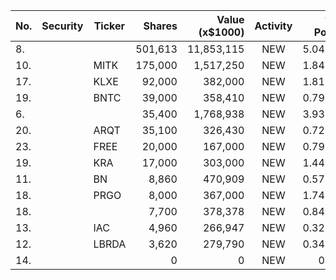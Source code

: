 No. | Security | Ticker | Shares | Value (x$1000) | Activity | % Port
|--- | --- | --- | ---:| ---:|:---:| ---:|
 8.|||501,613|11,853,115|NEW|5.04%|rel="bookmark"></a>
10.||MITK</a>|175,000|1,517,250|NEW|1.84%|<a href=rel="bookmark"></a>
17.||KLXE</a>|92,000|382,000|NEW|1.81%|<a href=rel="bookmark"></a>
19.||BNTC</a>|39,000|358,410|NEW|0.79%|<a href=rel="bookmark"></a>
6.|||35,400|1,768,938|NEW|3.93%|rel="bookmark"></a>
20.||ARQT</a>|35,100|326,430|NEW|0.72%|<a href=rel="bookmark"></a>
23.||FREE</a>|20,000|167,000|NEW|0.79%|<a href=rel="bookmark"></a>
19.||KRA</a>|17,000|303,000|NEW|1.44%|<a href=rel="bookmark"></a>
11.||BN</a>|8,860|470,909|NEW|0.57%|<a href=rel="bookmark"></a>
18.||PRGO</a>|8,000|367,000|NEW|1.74%|<a href=rel="bookmark"></a>
18.|||7,700|378,378|NEW|0.84%|rel="bookmark"></a>
13.||IAC</a>|4,960|266,947|NEW|0.32%|<a href=rel="bookmark"></a>
12.||LBRDA</a>|3,620|279,790|NEW|0.34%|<a href=rel="bookmark"></a>
14.|||0|0|NEW|0%|rel="bookmark"></a>
